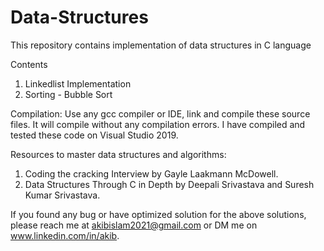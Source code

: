 # Data-Structures
This repository contains implementation of data structures in C language

Contents

1. Linkedlist Implementation
2. Sorting - Bubble Sort


Compilation:
Use any gcc compiler or IDE, link and compile these source files. It will compile without any compilation errors. I have compiled and tested these code on Visual Studio 2019.

Resources to master data structures and algorithms:
1. Coding the cracking Interview by Gayle Laakmann McDowell.
2. Data Structures Through C in Depth by Deepali Srivastava and Suresh Kumar Srivastava.

If you found any bug or have optimized solution for the above solutions, please reach me at akibislam2021@gmail.com or DM me on www.linkedin.com/in/akib.  
